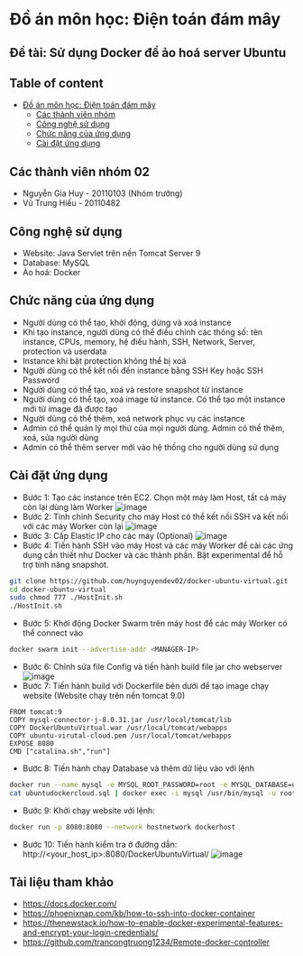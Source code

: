 # Đồ án môn học: Điện toán đám mây

## Đề tài: Sử dụng Docker để ảo hoá server Ubuntu

## Table of content

- [Đồ án môn học: Điện toán đám mây](#đồ-án-môn-học:-điện-toán-đám-mây)
  - [Các thành viên nhóm](#các-thành-viên-nhóm-02)
  - [Công nghệ sử dụng](#công-nghệ-sử-dụng)
  - [Chức năng của ứng dụng](#chức-năng-của-ứng-dụng)
  - [Cài đặt ứng dụng](#cài-đặt-ứng-dụng)

## Các thành viên nhóm 02

- Nguyễn Gia Huy - 20110103 (Nhóm trưởng)
- Vũ Trung Hiếu - 20110482

## Công nghệ sử dụng

- Website: Java Servlet trên nền Tomcat Server 9
- Database: MySQL
- Ảo hoá: Docker

## Chức năng của ứng dụng

- Người dùng có thể tạo, khởi động, dừng và xoá instance
- Khi tạo instance, người dùng có thể điều chỉnh các thông số: tên instance, CPUs, memory, hệ điều hành, SSH, Network, Server, protection và userdata
- Instance khi bật protection không thể bị xoá
- Người dùng có thể kết nối đến instance bằng SSH Key hoặc SSH Password
- Người dùng có thể tạo, xoá và restore snapshot từ instance
- Người dùng có thể tạo, xoá image từ instance. Có thể tạo một instance mới từ image đã được tạo
- Người dùng có thể thêm, xoá network phục vụ các instance
- Admin có thể quản lý mọi thứ của mọi người dùng. Admin có thể thêm, xoá, sửa người dùng
- Admin có thể thêm server mới vào hệ thống cho người dùng sử dụng

## Cài đặt ứng dụng

- Bước 1: Tạo các instance trên EC2. Chọn một máy làm Host, tất cả máy còn lại dùng làm Worker
  ![image](https://user-images.githubusercontent.com/109943707/207302427-f3997c7f-b2ce-49a5-bd2f-6d5b9d4cb649.png)
- Bước 2: Tinh chỉnh Security cho máy Host có thể kết nối SSH và kết nối với các máy Worker còn lại
  ![image](https://user-images.githubusercontent.com/109943707/207302657-d95a8f40-fd2e-4abc-8dea-e6f26a7751a1.png)
- Bước 3: Cấp Elastic IP cho các máy (Optional)
  ![image](https://user-images.githubusercontent.com/109943707/207302736-21404887-d2e2-42b1-98ea-67094b31f9bb.png)
- Bước 4: Tiến hành SSH vào máy Host và các máy Worker để cài các ứng dụng cần thiết như Docker và các thành phần. Bật experimental để hỗ trợ tính năng snapshot.

```bash
git clone https://github.com/huynguyendev02/docker-ubuntu-virtual.git
cd docker-ubuntu-virtual
sudo chmod 777 ./HostInit.sh
./HostInit.sh
```

- Bước 5: Khởi động Docker Swarm trên máy host để các máy Worker có thể connect vào

```bash
docker swarm init --advertise-addr <MANAGER-IP>
```

- Bước 6: Chỉnh sửa file Config và tiến hành build file jar cho webserver
  ![image](https://user-images.githubusercontent.com/109943707/207303537-0c46bb1f-5910-4f90-ac12-7a2ebefabe80.png)
- Bước 7: Tiến hành build với Dockerfile bên dưới để tạo image chạy website (Website chạy trên nền tomcat 9.0)

```
FROM tomcat:9
COPY mysql-connector-j-8.0.31.jar /usr/local/tomcat/lib
COPY DockerUbuntuVirtual.war /usr/local/tomcat/webapps
COPY ubuntu-virutal-cloud.pem /usr/local/tomcat/webapps
EXPOSE 8080
CMD ["catalina.sh","run"]
```

- Bước 8: Tiến hành chạy Database và thêm dữ liệu vào với lệnh

```bash
docker run --name mysql -e MYSQL_ROOT_PASSWORD=root -e MYSQL_DATABASE=ubuntudockercloud -e MYSQL_PASSWORD=root --publish 3306:3306 -d --network hostnetwork mysql
cat ubuntudockercloud.sql | docker exec -i mysql /usr/bin/mysql -u root --password=root ubuntudockercloud
```

- Bước 9: Khởi chạy website với lệnh:

```bash
docker run -p 8080:8080 --network hostnetwork dockerhost
```

- Bước 10: Tiến hành kiểm tra ở đường dẫn:
  http://<your_host_ip>:8080/DockerUbuntuVirtual/
  ![image](https://user-images.githubusercontent.com/109943707/207308352-64c32a4a-4884-4bdc-818b-0a6d66a903b0.png)

## Tài liệu tham khảo

- https://docs.docker.com/
- https://phoenixnap.com/kb/how-to-ssh-into-docker-container
- https://thenewstack.io/how-to-enable-docker-experimental-features-and-encrypt-your-login-credentials/
- https://github.com/trancongtruong1234/Remote-docker-controller
